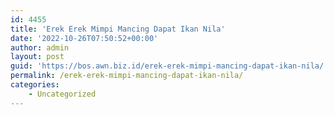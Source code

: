 ```yaml
---
id: 4455
title: 'Erek Erek Mimpi Mancing Dapat Ikan Nila'
date: '2022-10-26T07:50:52+00:00'
author: admin
layout: post
guid: 'https://bos.awn.biz.id/erek-erek-mimpi-mancing-dapat-ikan-nila/'
permalink: /erek-erek-mimpi-mancing-dapat-ikan-nila/
categories:
    - Uncategorized
---
```



